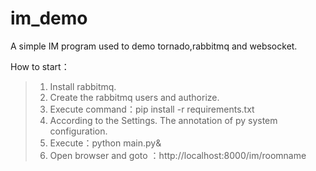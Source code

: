 # im_demo
A simple IM program used to demo tornado,rabbitmq and websocket.

How to start：<br/>
> 1. Install rabbitmq.
> 1. Create the rabbitmq users and authorize.
> 1. Execute command：pip install -r requirements.txt
> 1. According to the Settings. The annotation of py system configuration.
> 1. Execute：python main.py&
> 1. Open browser and goto ：http://localhost:8000/im/roomname
